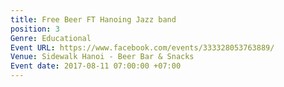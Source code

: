 ```yaml
---
title: Free Beer FT Hanoing Jazz band
position: 3
Genre: Educational
Event URL: https://www.facebook.com/events/333328053763889/
Venue: Sidewalk Hanoi - Beer Bar & Snacks
Event date: 2017-08-11 07:00:00 +07:00
---
```



